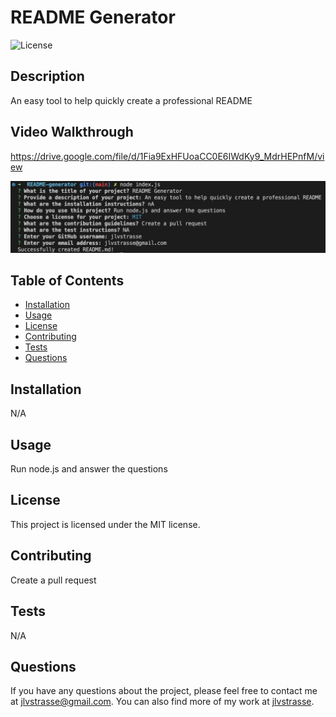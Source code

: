 
# README Generator

![License](https://img.shields.io/badge/License-MIT-blue.svg)

## Description
An easy tool to help quickly create a professional README

## Video Walkthrough
https://drive.google.com/file/d/1Fia9ExHFUoaCC0E6IWdKy9_MdrHEPnfM/view

![README-Prompts](./picure/screenshot.jpg)

## Table of Contents
- [Installation](#installation)
- [Usage](#usage)
- [License](#license)
- [Contributing](#contributing)
- [Tests](#tests)
- [Questions](#questions)

## Installation
N/A

## Usage
Run node.js and answer the questions

## License
This project is licensed under the MIT license.

## Contributing
Create a pull request

## Tests
N/A

## Questions
 If you have any questions about the project, please feel free to contact me at [jlvstrasse@gmail.com](mailto:jlvstrasse@gmail.com). You can also find more of my work at [jlvstrasse](https://github.com/jlvstrasse).
    